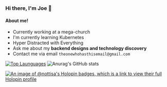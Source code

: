 ### Hi there, I'm Joe 👋

#### About me!
- Currently working at a mega-church
- I'm currently learning Kubernetes 
- Hyper Distracted with Everything
- Ask me about my **backend designs and technology discovery** 
- Contact me via email `theonewhohasthisemail@gmail.com`


[![Top Launguages](https://github-readme-stats-git-masterrstaa-rickstaa.vercel.app/api/top-langs/?username=nottisa&theme=dracula)](https://github.com/anuraghazra/github-readme-stats) ![Anurag's GitHub stats](https://github-readme-stats.vercel.app/api?username=nottisa&show_icons=true&theme=dracula)

[![An image of @nottisa's Holopin badges, which is a link to view their full Holopin profile](https://holopin.me/nottisa)](https://holopin.io/@nottisa)
